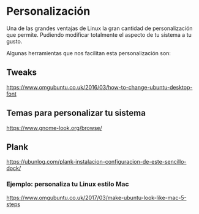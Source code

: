# Personalización
Una de las grandes ventajas de Linux la gran cantidad de personalización que permite. Pudiendo modificar totalmente el aspecto de tu sistema a tu gusto.

Algunas herramientas que nos facilitan esta personalización son:


## Tweaks
https://www.omgubuntu.co.uk/2016/03/how-to-change-ubuntu-desktop-font

## Temas para personalizar tu sistema
https://www.gnome-look.org/browse/

## Plank
https://ubunlog.com/plank-instalacion-configuracion-de-este-sencillo-dock/

### Ejemplo: personaliza tu Linux estilo Mac
https://www.omgubuntu.co.uk/2017/03/make-ubuntu-look-like-mac-5-steps

